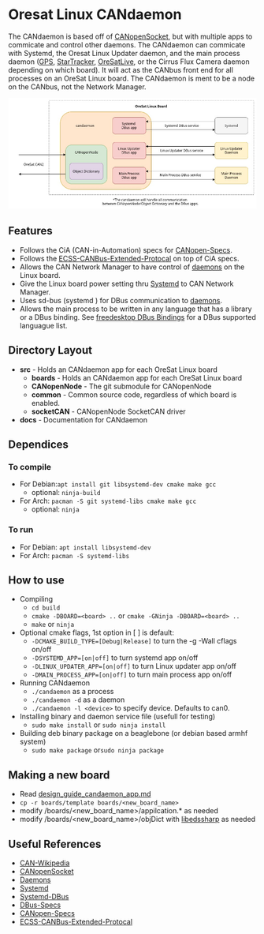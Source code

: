 # Oresat Linux CANdaemon

The CANdaemon is based off of [CANopenSocket], but with multiple  apps to commicate and control other daemons.
The CANdaemon can commicate with Systemd, the Oresat Linux Updater daemon, and the main process daemon ([GPS], [StarTracker], [OreSatLive], or the Cirrus Flux Camera daemon depending on which board).
It will act as the CANbus front end for all processes on an OreSat Linux board. 
The CANdaemon is ment to be a node on the CANbus, not the Network Manager.

![](docs/OreSatLinuxDiagram.jpg)

## Features
- Follows the CiA (CAN-in-Automation) specs for [CANopen-Specs]. 
- Follows the [ECSS-CANBus-Extended-Protocal] on top of CiA specs.
- Allows the CAN Network Manager to have control of [daemons] on the Linux board.
- Give the Linux board power setting thru [Systemd] to CAN Network Manager.
- Uses sd-bus (systemd ) for DBus communication to [daemons].
- Allows the main process to be written in  any language that has a  library or a DBus binding. See [freedesktop DBus Bindings](https://www.freedesktop.org/wiki/Software/DBusBindings/) for a DBus supported languague list.

## Directory Layout 
- **src** - Holds an CANdaemon app for each OreSat Linux board
    - **boards** - Holds an CANdaemon app for each OreSat Linux board
    - **CANopenNode** - The git submodule for CANopenNode
    - **common** - Common source code, regardless of which board is enabled.
    - **socketCAN** - CANopenNode SocketCAN driver
- **docs** - Documentation for CANdaemon

## Dependices
### To compile
- For Debian:`apt install git libsystemd-dev cmake make gcc`
    - optional: `ninja-build`
- For Arch: `pacman -S git systemd-libs cmake make gcc`
    - optional: `ninja`
### To run
- For Debian: `apt install libsystemd-dev`
- For Arch: `pacman -S systemd-libs`

## How to use
- Compiling
    - `cd build`
    - `cmake -DBOARD=<board> ..` or `cmake -GNinja -DBOARD=<board> ..`
    - `make` or `ninja`
- Optional cmake flags, 1st option in [ ] is default:
    - `-DCMAKE_BUILD_TYPE=[Debug|Release]` to turn the -g -Wall cflags on/off
    - `-DSYSTEMD_APP=[on|off]` to turn systemd app on/off
    - `-DLINUX_UPDATER_APP=[on|off]` to turn Linux updater app on/off
    - `-DMAIN_PROCESS_APP=[on|off]` to turn main process app on/off
- Running CANdaemon
    - `./candaemon` as a process
    - `./candaemon -d` as a daemon
    - `./candaemon -l <device>` to specify device. Defaults to can0.
- Installing binary and daemon service file (usefull for testing)
    - `sudo make install` or `sudo ninja install`
- Building deb binary package on a beaglebone (or debian based armhf system)
    - `sudo make package` or`sudo ninja package`

## Making a new board
- Read [design_guide_candaemon_app.md](design_guide_candaemon_app.md)
- `cp -r boards/template boards/<new_board_name>`
- modify /boards/<new_board_name>/appilcation.* as needed
- modify /boards/<new_board_name>/objDict with [libedssharp] as needed

## Useful References
- [CAN-Wikipedia]
- [CANopenSocket]
- [Daemons]
- [Systemd]
- [Systemd-DBus]
- [DBus-Specs]
- [CANopen-Specs]
- [ECSS-CANBus-Extended-Protocal]

<!-- Other oresat repos -->
[GPS]:https://github.com/oresat/oresat-gps-software
[StarTracker]:https://github.com/oresat/oresat-star-tracker
[OreSatLive]:https://github.com/oresat/oresat-dxwifi-software

<!-- References -->
[CAN-Wikipedia]:https://en.wikipedia.org/wiki/CAN_bus
[CANopenSocket]:https://github.com/CANopenNode/CANopenSocket
[Daemons]:https://www.freedesktop.org/software/systemd/man/daemon.html
[Systemd]:https://freedesktop.org/wiki/Software/systemd/
[Systemd-DBus]:https://www.freedesktop.org/wiki/Software/systemd//
[DBus-Specs]:https://.freedesktop.org/doc/dbus-specification.html
[CANopen-Specs]:https://www.can-cia.org/groups/specifications/
[ECSS-CANBus-Extended-Protocal]:https://ecss.nl/standard/ecss-e-st-50-15c-space-engineering-canbus-extension-protocol-1-may-2015/

<!-- Other --> 
[libedssharp]:https://github.com/robincornelius/libedssharp
